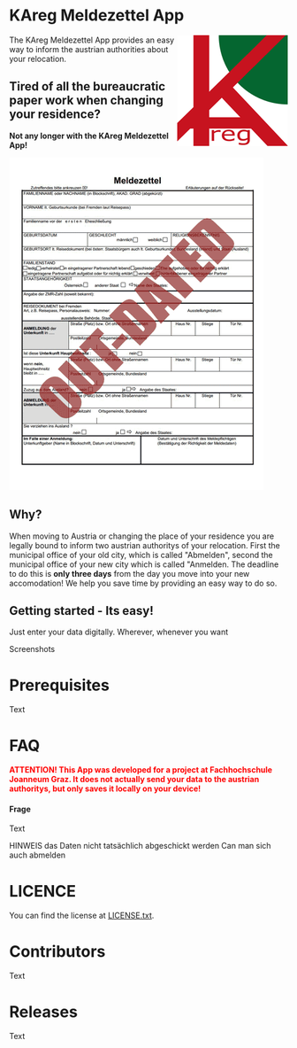 <h1>KAreg Meldezettel App</h1>
<img src="KAreg-logo_readme.gif" style="width:200px; float:right;">
<p>The KAreg Meldezettel App provides an easy way to inform the austrian authorities about your relocation.</p>

<h2>Tired of all the bureaucratic paper work when changing your residence?</h2>
<p><b>Not any longer with the KAreg Meldezettel App!</b></p>
<img src="project_management/meldezettel.gif">

<h2>Why?</h2>
<p>When moving to Austria or changing the place of your residence you are legally bound to inform two austrian authoritys of your relocation. First the municipal office of your old city, which is called "Abmelden", second the municipal office of your new city which is called "Anmelden. The deadline to do this is <b>only three days</b> from the day you move into your new accomodation! We help you save time by providing an easy way to do so.</p>

<h2>Getting started - Its easy!</h2>
<p>Just enter your data digitally. Wherever, whenever you want</p>
Screenshots

<h1>Prerequisites</h1>
<p>Text</p>

<h1>FAQ</h1>
<p><span style="color:red;"><b>ATTENTION! This App was developed for a project at Fachhochschule Joanneum Graz. It does not actually send your data to the austrian authoritys, but only saves it locally on your device!</b></span></p>

<h4>Frage</h4>
<p>Text</p>
HINWEIS das Daten nicht tatsächlich abgeschickt werden
Can man sich auch abmelden

<h1>LICENCE</h1>
<p>You can find the license at <a href="LICENSE.txt">LICENSE.txt</a>.</p>

<h1>Contributors</h1>
<p>Text</p>

<h1>Releases</h1>
<p>Text</p>

